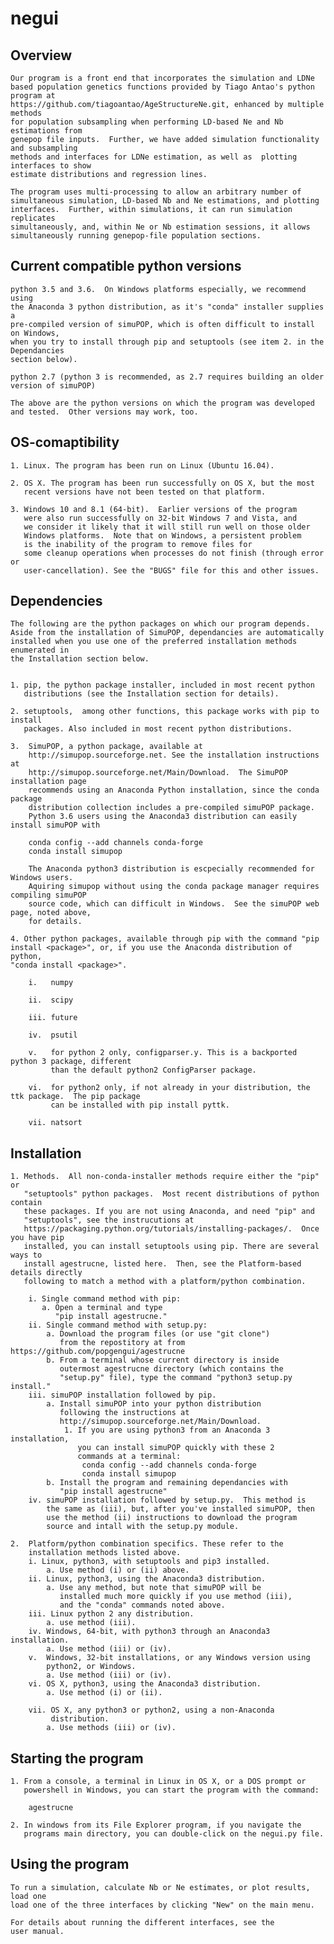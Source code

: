 # negui

Overview
--------

	Our program is a front end that incorporates the simulation and LDNe
	based population genetics functions provided by Tiago Antao's python program at
	https://github.com/tiagoantao/AgeStructureNe.git, enhanced by multiple methods
	for population subsampling when performing LD-based Ne and Nb estimations from
	genepop file inputs.  Further, we have added simulation functionality and subsampling
	methods and interfaces for LDNe estimation, as well as  plotting interfaces to show
	estimate distributions and regression lines. 

	The program uses multi-processing to allow an arbitrary number of
	simultaneous simulation, LD-based Nb and Ne estimations, and plotting
	interfaces.  Further, within simulations, it can run simulation replicates
	simultaneously, and, within Ne or Nb estimation sessions, it allows
	simultaneously running genepop-file population sections. 

Current compatible python versions
----------------------------------
	python 3.5 and 3.6.  On Windows platforms especially, we recommend using
	the Anaconda 3 python distribution, as it's "conda" installer supplies a
	pre-compiled version of simuPOP, which is often difficult to install on Windows, 
	when you try to install through pip and setuptools (see item 2. in the Dependancies
	section below).

	python 2.7 (python 3 is recommended, as 2.7 requires building an older version of simuPOP)

	The above are the python versions on which the program was developed and tested.  Other versions may work, too.

OS-comaptibility
-----------------
	1. Linux. The program has been run on Linux (Ubuntu 16.04).

	2. OS X. The program has been run successfully on OS X, but the most
	   recent versions have not been tested on that platform.

	3. Windows 10 and 8.1 (64-bit).  Earlier versions of the program
	   were also run successfully on 32-bit Windows 7 and Vista, and
	   we consider it likely that it will still run well on those older
	   Windows platforms.  Note that on Windows, a persistent problem 
	   is the inability of the program to remove files for
	   some cleanup operations when processes do not finish (through error or
	   user-cancellation). See the "BUGS" file for this and other issues.

Dependencies
------------
	The following are the python packages on which our program depends.
	Aside from the installation of SimuPOP, dependancies are automatically
	installed when you use one of the preferred installation methods enumerated in
	the Installation section below.
	

	1. pip, the python package installer, included in most recent python
	   distributions (see the Installation section for details).

	2. setuptools,  among other functions, this package works with pip to install 
	   packages. Also included in most recent python distributions.

	3.  SimuPOP, a python package, available at
	    http://simupop.sourceforge.net. See the installation instructions at
	    http://simupop.sourceforge.net/Main/Download.  The SimuPOP installation page
	    recommends using an Anaconda Python installation, since the conda package
	    distribution collection includes a pre-compiled simuPOP package.   
	    Python 3.6 users using the Anaconda3 distribution can easily install simuPOP with 

		conda config --add channels conda-forge
		conda install simupop
		
	    The Anaconda python3 distribution is escpecially recommended for Windows users.
	    Aquiring simupop without using the conda package manager requires compiling simuPOP 
	    source code, which can difficult in Windows.  See the simuPOP web page, noted above, 
	    for details.
		
	4. Other python packages, available through pip with the command "pip
	install <package>", or, if you use the Anaconda distribution of python,
	"conda install <package>".
				
		i.   numpy	

		ii.  scipy
		
		iii. future

		iv.  psutil
		
		v.   for python 2 only, configparser.y. This is a backported python 3 package, different 
		     than the default python2 ConfigParser package. 

		vi.  for python2 only, if not already in your distribution, the ttk package.  The pip package
		     can be installed with pip install pyttk.

		vii. natsort

Installation  
------------
	1. Methods.  All non-conda-installer methods require either the "pip" or
	   "setuptools" python packages.  Most recent distributions of python contain
	   these packages. If you are not using Anaconda, and need "pip" and
	   "setuptools", see the instrucutions at
	   https://packaging.python.org/tutorials/installing-packages/.  Once you have pip
	   installed, you can install setuptools using pip. There are several ways to
	   install agestrucne, listed here.  Then, see the Platform-based details directly
	   following to match a method with a platform/python combination.

		i. Single command method with pip:  
		   a. Open a terminal and type
		      "pip install agestrucne."
		ii. Single command method with setup.py:
			a. Download the program files (or use "git clone")
			   from the repostitory at from https://github.com/popgengui/agestrucne			  	
			b. From a terminal whose current directory is inside
			   outermost agestrucne directory (which contains the
			   "setup.py" file), type the command "python3 setup.py install."
		iii. simuPOP installation followed by pip.
			a. Install simuPOP into your python distribution
			   following the instructions at
			   http://simupop.sourceforge.net/Main/Download.
				1. If you are using python3 from an Anaconda 3 installation,
				   you can install simuPOP quickly with these 2
				   commands at a terminal:
					conda config --add channels conda-forge
					conda install simupop
			b. Install the program and remaining dependancies with
			   "pip install agestrucne" 
		iv. simuPOP installation followed by setup.py.  This method is
		    the same as (iii), but, after you've installed simuPOP, then
		    use the method (ii) instructions to download the program
		    source and intall with the setup.py module.

	2.  Platform/python combination specifics. These refer to the
	    installation methods listed above.
		i. Linux, python3, with setuptools and pip3 installed.
			a. Use method (i) or (ii) above.		
		ii. Linux, python3, using the Anaconda3 distribution.
			a. Use any method, but note that simuPOP will be
			   installed much more quickly if you use method (iii),
			   and the "conda" commands noted above.
		iii. Linux python 2 any distribution.
			a. use method (iii). 
		iv. Windows, 64-bit, with python3 through an Anaconda3 installation.
			a. Use method (iii) or (iv).
		v.  Windows, 32-bit installations, or any Windows version using
		    python2, or Windows.	
			a. Use method (iii) or (iv).
		vi. OS X, python3, using the Anaconda3 distribution.
		    a. Use method (i) or (ii).

		vii. OS X, any python3 or python2, using a non-Anaconda
		     distribution.
		    a. Use methods (iii) or (iv).
Starting the program
--------------------

	1. From a console, a terminal in Linux in OS X, or a DOS prompt or
	   powershell in Windows, you can start the program with the command:
		
		agestrucne	
		
	2. In windows from its File Explorer program, if you navigate the
	   programs main directory, you can double-click on the negui.py file.

Using the program	
-----------------
	To run a simulation, calculate Nb or Ne estimates, or plot results, load one
	load one of the three interfaces by clicking "New" on the main menu.

	For details about running the different interfaces, see the
	user manual.
